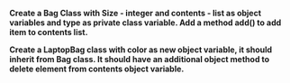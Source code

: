 **Create a Bag Class with Size - integer and contents - list as object variables and type as private class variable. Add a method add() to add item to contents list.**

**Create a LaptopBag class with color as new object variable, it should inherit from Bag class. It should have an additional object method to delete element from contents object variable.**
